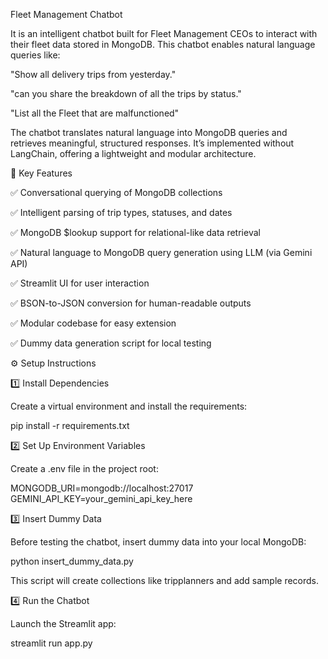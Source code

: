 Fleet Management Chatbot

It is an intelligent chatbot built for Fleet Management CEOs to interact with their fleet data stored in MongoDB. This chatbot enables natural language queries like:

"Show all delivery trips from yesterday."

"can you share the breakdown of all the trips by status."

"List all the Fleet that are malfunctioned"

The chatbot translates natural language into MongoDB queries and retrieves meaningful, structured responses. It’s implemented without LangChain, offering a lightweight and modular architecture.

🚚 Key Features

✅ Conversational querying of MongoDB collections

✅ Intelligent parsing of trip types, statuses, and dates

✅ MongoDB $lookup support for relational-like data retrieval

✅ Natural language to MongoDB query generation using LLM (via Gemini API)

✅ Streamlit UI for user interaction

✅ BSON-to-JSON conversion for human-readable outputs

✅ Modular codebase for easy extension

✅ Dummy data generation script for local testing

⚙️ Setup Instructions

1️⃣ Install Dependencies

Create a virtual environment and install the requirements:

pip install -r requirements.txt

2️⃣ Set Up Environment Variables

Create a .env file in the project root:

MONGODB_URI=mongodb://localhost:27017
GEMINI_API_KEY=your_gemini_api_key_here

3️⃣ Insert Dummy Data

Before testing the chatbot, insert dummy data into your local MongoDB:

python insert_dummy_data.py

This script will create collections like tripplanners and add sample records.

4️⃣ Run the Chatbot

Launch the Streamlit app:

streamlit run app.py
